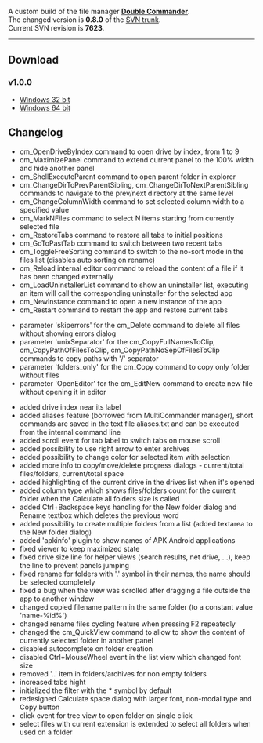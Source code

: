 
A custom build of the file manager [**Double Commander**](http://doublecmd.sourceforge.net). <br>
The changed version is **0.8.0** of the [SVN trunk](https://svn.code.sf.net/p/doublecmd/code/trunk). <br>
Current SVN revision is **7623**. <br>

---

## Download

### v1.0.0
- [Windows 32 bit](https://github.com/mortalis13/DoubleCommander-Rebuild/releases/download/7623-1.0.0/doublecmd-0.8.0-7623-rebuild-x32.zip)
- [Windows 64 bit](https://github.com/mortalis13/DoubleCommander-Rebuild/releases/download/7623-1.0.0/doublecmd-0.8.0-7623-rebuild-x64.zip)


## Changelog

- cm_OpenDriveByIndex command to open drive by index, from 1 to 9
- cm_MaximizePanel command to extend current panel to the 100% width and hide another panel
- cm_ShellExecuteParent command to open parent folder in explorer
- cm_ChangeDirToPrevParentSibling, cm_ChangeDirToNextParentSibling commands to navigate to the prev/next directory at the same level
- cm_ChangeColumnWidth command to set selected column width to a specified value
- cm_MarkNFiles command to select N items starting from currently selected file
- cm_RestoreTabs command to restore all tabs to initial positions
- cm_GoToPastTab command to switch between two recent tabs
- cm_ToggleFreeSorting command to switch to the no-sort mode in the files list (disables auto sorting on rename)
- cm_Reload internal editor command to reload the content of a file if it has been changed externally
- cm_LoadUninstallerList command to show an uninstaller list, executing an item will call the corresponding uninstaller for the selected app
- cm_NewInstance command to open a new instance of the app
- cm_Restart command to restart the app and restore current tabs

<p>

- parameter 'skiperrors' for the cm_Delete command to delete all files without showing errors dialog
- parameter 'unixSeparator' for the cm_CopyFullNamesToClip, cm_CopyPathOfFilesToClip, cm_CopyPathNoSepOfFilesToClip commands to copy paths with '/' separator
- parameter 'folders_only' for the cm_Copy command to copy only folder without files
- parameter 'OpenEditor' for the cm_EditNew command to create new file without opening it in editor

<p>

- added drive index near its label
- added aliases feature (borrowed from MultiCommander manager), short commands are saved in the text file aliases.txt and can be executed from the internal command line
- added scroll event for tab label to switch tabs on mouse scroll
- added possibility to use right arrow to enter archives
- added possibility to change color for selected item with selection
- added more info to copy/move/delete progress dialogs - current/total files/folders, current/total space
- added highlighting of the current drive in the drives list when it's opened
- added column type which shows files/folders count for the current folder when the Calculate all folders size is called
- added Ctrl+Backspace keys handling for the New folder dialog and Rename textbox which deletes the previous word
- added possibility to create multiple folders from a list (added textarea to the New folder dialog)
- added 'apkinfo' plugin to show names of APK Android applications
- fixed viewer to keep maximized state
- fixed drive size line for helper views (search results, net drive, ...), keep the line to prevent panels jumping
- fixed rename for folders with '.' symbol in their names, the name should be selected completely
- fixed a bug when the view was scrolled after dragging a file outside the app to another window
- changed copied filename pattern in the same folder (to a constant value 'name-%id%')
- changed rename files cycling feature when pressing F2 repeatedly
- changed the cm_QuickView command to allow to show the content of currently selected folder in another panel
- disabled autocomplete on folder creation
- disabled Ctrl+MouseWheel event in the list view which changed font size
- removed '..' item in folders/archives for non empty folders
- increased tabs hight
- initialized the filter with the * symbol by default
- redesigned Calculate space dialog with larger font, non-modal type and Copy button
- click event for tree view to open folder on single click
- select files with current extension is extended to select all folders when used on a folder
